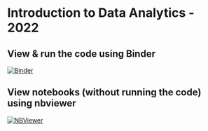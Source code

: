
# Introduction to Data Analytics - 2022

## View & run the code using Binder 


[![Binder](https://mybinder.org/badge_logo.svg)](https://mybinder.org/v2/gh/nlihin/my-binder/HEAD/?urlpath=lab)
 


## View notebooks (without running the code) using nbviewer
[![NBViewer](https://raw.githubusercontent.com/jupyter/design/master/logos/Badges/nbviewer_badge.svg)](https://nbviewer.jupyter.org/github/nlihin/data-analytics/tree/main/)
